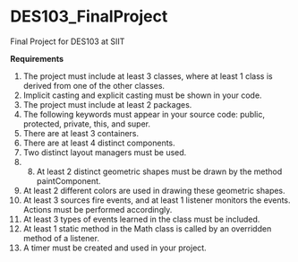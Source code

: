 # DES103_FinalProject

Final Project for DES103 at SIIT

**Requirements**
1. The project must include at least 3 classes, where at least 1 class is derived from one of the other classes.
2. Implicit casting and explicit casting must be shown in your code.
3. The project must include at least 2 packages.
4. The following keywords must appear in your source code: public, protected, private, this, and super.
5. There are at least 3 containers.
6. There are at least 4 distinct components.
7. Two distinct layout managers must be used.
8. 8. At least 2 distinct geometric shapes must be drawn by the method paintComponent.
9. At least 2 different colors are used in drawing these geometric shapes.
10. At least 3 sources fire events, and at least 1 listener monitors the events. Actions must be performed accordingly.
11. At least 3 types of events learned in the class must be included.
12. At least 1 static method in the Math class is called by an overridden method of a listener.
13. A timer must be created and used in your project.
